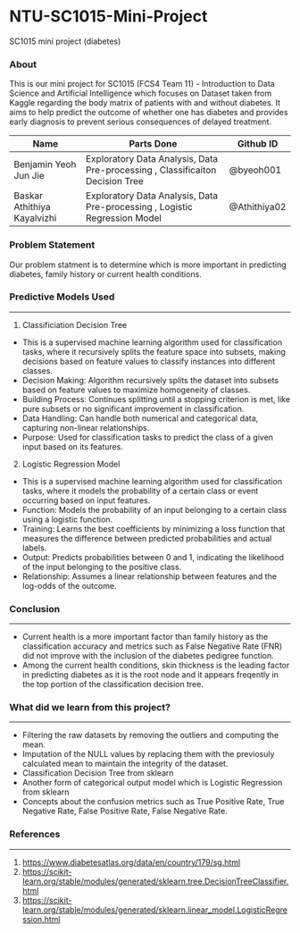 # NTU-SC1015-Mini-Project
SC1015 mini project (diabetes)

### About
This is our mini project for SC1015 (FCS4 Team 11) - Introduction to Data Science and Artificial Intelligence which focuses on Dataset taken from Kaggle regarding the body matrix of patients with and without diabetes. It aims to help predict the outcome of whether one has diabetes and provides early diagnosis to prevent serious consequences of delayed treatment.

| Name | Parts Done | Github ID |
| --- | --- | --- |
| Benjamin Yeoh Jun Jie | Exploratory Data Analysis, Data Pre-processing , Classificaiton Decision Tree | @byeoh001|
| Baskar Athithiya Kayalvizhi| Exploratory Data Analysis, Data Pre-processing , Logistic Regression Model| @Athithiya02 |

### Problem Statement
Our problem statment is to determine which is more important in predicting diabetes, family history or current health conditions.

### Predictive Models Used
***
1. Classificiation Decision Tree <br>
- This is a supervised machine learning algorithm used for classification tasks, where it recursively splits the feature space into subsets, making decisions based on feature values to classify instances into different classes.
- Decision Making: Algorithm recursively splits the dataset into subsets based on feature values to maximize homogeneity of classes.
- Building Process: Continues splitting until a stopping criterion is met, like pure subsets or no significant improvement in classification.
- Data Handling: Can handle both numerical and categorical data, capturing non-linear relationships.
- Purpose: Used for classification tasks to predict the class of a given input based on its features. <br>

2. Logistic Regression Model <br>
- This is a supervised machine learning algorithm used for classification tasks, where it models the probability of a certain class or event occurring based on input features.
- Function: Models the probability of an input belonging to a certain class using a logistic function.
- Training: Learns the best coefficients by minimizing a loss function that measures the difference between predicted probabilities and actual labels.
- Output: Predicts probabilities between 0 and 1, indicating the likelihood of the input belonging to the positive class.
- Relationship: Assumes a linear relationship between features and the log-odds of the outcome. <br>

### Conclusion
***
- Current health is a more important factor than family history as the classification accuracy and metrics such as False Negative Rate (FNR) did not improve with the inclusion of the diabetes pedigree function.
- Among the current health conditions, skin thickness is the leading factor in predicting diabetes as it is the root node and it appears freqently in the top portion of the classification decision tree.

### What did we learn from this project?
***
- Filtering the raw datasets by removing the outliers and computing the mean.
- Imputation of the NULL values by replacing them with the previosuly calculated mean to maintain the integrity of the dataset.
- Classification Decision Tree from sklearn
- Another form of categorical output model which is Logistic Regression from sklearn
- Concepts about the confusion metrics such as True Positive Rate, True Negative Rate, False Positive Rate, False Negative Rate.
### References
***
1.  https://www.diabetesatlas.org/data/en/country/179/sg.html
2.  https://scikit-learn.org/stable/modules/generated/sklearn.tree.DecisionTreeClassifier.html
3.  https://scikit-learn.org/stable/modules/generated/sklearn.linear_model.LogisticRegression.html
